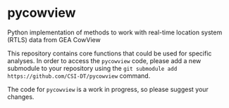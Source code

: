 # pycowview
Python implementation of methods to work with real-time location system (RTLS) data from GEA CowView

This repository contains core functions that could be used for specific analyses. In order to access the `pycowview` code, please add a new submodule to your repository using the `git submodule add https://github.com/CSI-DT/pycowview` command.

The code for `pycowview` is a work in progress, so please suggest your changes.
